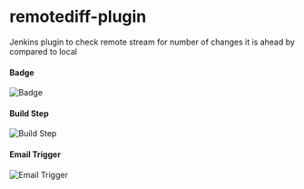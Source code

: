 # remotediff-plugin
Jenkins plugin to check remote stream for number of changes it is ahead by compared to local

#### Badge

![Badge](https://raw.githubusercontent.com/ovinn/remotediff-plugin/master/img/badge.png)

#### Build Step
![Build Step](https://raw.githubusercontent.com/ovinn/remotediff-plugin/master/img/buildstep.png)

#### Email Trigger
![Email Trigger](https://raw.githubusercontent.com/ovinn/remotediff-plugin/master/img/emailtrigger.png)
